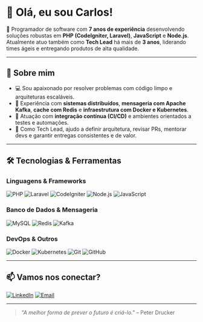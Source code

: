 # 👋 Olá, eu sou Carlos!

🎯 Programador de software com **7 anos de experiência** desenvolvendo soluções robustas em **PHP (CodeIgniter, Laravel)**, **JavaScript** e **Node.js**. Atualmente atuo também como **Tech Lead** há mais de **3 anos**, liderando times ágeis e entregando produtos de alta qualidade.

---

## 🧠 Sobre mim

- 💻 Sou apaixonado por resolver problemas com código limpo e arquiteturas escaláveis.
- 🧩 Experiência com **sistemas distribuídos**, **mensageria com Apache Kafka**, **cache com Redis** e **infraestrutura com Docker e Kubernetes**.
- 🔁 Atuação com **integração contínua (CI/CD)** e ambientes orientados a testes e automações.
- 🧭 Como Tech Lead, ajudo a definir arquitetura, revisar PRs, mentorar devs e garantir entregas consistentes e de valor.

---

## 🛠️ Tecnologias & Ferramentas

### Linguagens & Frameworks
![PHP](https://img.shields.io/badge/PHP-777BB4?style=for-the-badge&logo=php&logoColor=white)
![Laravel](https://img.shields.io/badge/Laravel-FF2D20?style=for-the-badge&logo=laravel&logoColor=white)
![CodeIgniter](https://img.shields.io/badge/CodeIgniter-EF4223?style=for-the-badge&logo=codeigniter&logoColor=white)
![Node.js](https://img.shields.io/badge/Node.js-339933?style=for-the-badge&logo=nodedotjs&logoColor=white)
![JavaScript](https://img.shields.io/badge/JavaScript-F7DF1E?style=for-the-badge&logo=javascript&logoColor=black)

### Banco de Dados & Mensageria
![MySQL](https://img.shields.io/badge/MySQL-4479A1?style=for-the-badge&logo=mysql&logoColor=white)
![Redis](https://img.shields.io/badge/Redis-DC382D?style=for-the-badge&logo=redis&logoColor=white)
![Kafka](https://img.shields.io/badge/Kafka-231F20?style=for-the-badge&logo=apachekafka&logoColor=white)

### DevOps & Outros
![Docker](https://img.shields.io/badge/Docker-2496ED?style=for-the-badge&logo=docker&logoColor=white)
![Kubernetes](https://img.shields.io/badge/Kubernetes-326CE5?style=for-the-badge&logo=kubernetes&logoColor=white)
![Git](https://img.shields.io/badge/Git-F05032?style=for-the-badge&logo=git&logoColor=white)
![GitHub](https://img.shields.io/badge/GitHub-181717?style=for-the-badge&logo=github&logoColor=white)

---

## 📫 Vamos nos conectar?

[![LinkedIn](https://img.shields.io/badge/LinkedIn-0A66C2?style=for-the-badge&logo=linkedin&logoColor=white)](https://www.linkedin.com/in/carlos-junior-machado-cjm1995/)
[![Email](https://img.shields.io/badge/Email-D14836?style=for-the-badge&logo=gmail&logoColor=white)](carloscjm9@gmail.com)

---

> _"A melhor forma de prever o futuro é criá-lo."_ – Peter Drucker
